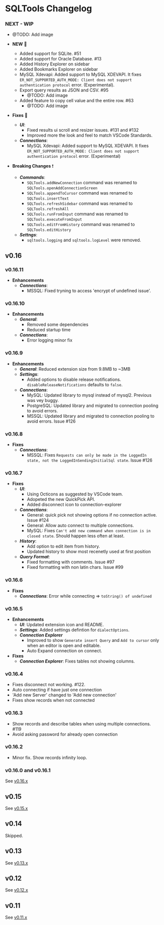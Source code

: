 # SQLTools Changelog

### NEXT - WIP

- @TODO: Add image

- **NEW** :tada:
  - Added support for SQLite. #51
  - Added support for Oracle Database. #13
  - Added History Explorer on sidebar
  - Added Bookmarks Explorer on sidebar
  - MySQL Xdevapi: Added support to MySQL XDEVAPI. It fixes `ER_NOT_SUPPORTED_AUTH_MODE: Client does not support authentication protocol` error. (Experimental).
  - Export query results as JSON and CSV. #95
    - @TODO: Add image
  - Added feature to copy cell value and the entire row. #63
    - @TODO: Add image

- **Fixes** :wrench:
  - ***UI***:
    - Fixed results ui scroll and resizer issues. #131 and #132
    - Improved more the look and feel to match VSCode Standards.
  - ***Connections***:
    - MySQL Xdevapi: Added support to MySQL XDEVAPI. It fixes `ER_NOT_SUPPORTED_AUTH_MODE: Client does not support authentication protocol` error. (Experimental)

- **Breaking Changes** :exclamation:
  - ***Commands***:
    - `SQLTools.addNewConnection` command was renamed to `SQLTools.openAddConnectionScreen`
    - `SQLTools.appendToCursor` command was renamed to `SQLTools.insertText`
    - `SQLTools.refreshSidebar` command was renamed to `SQLTools.refreshAll`
    - `SQLTools.runFromInput` command was renamed to `SQLTools.executeFromInput`
    - `SQLTools.editFromHistory` command was renamed to `SQLTools.editHistory`
  - ***Settngs***:
    - `sqltools.logging` and `sqltools.logLevel` were removed.

## v0.16

### v0.16.11
- **Enhancements**
  - ***Connections***:
    - MSSQL: Fixed tryning to access 'encrypt of undefined issue'.

### v0.16.10
- **Enhancements**
  - ***General***:
    - Removed some dependencies
    - Reduced startup time
  - ***Connections***:
    - Error logging minor fix

### v0.16.9
- **Enhancements**
  - ***General***: Reduced extension size from 9.8MB to ~3MB
  - ***Settings***:
    - Added options to disable release notifications. `disableReleaseNotifications` defaults to `false`.
  - ***Connections***:
    - MySQL: Updated library to mysql instead of mysql2. Previous was vey buggy.
    - PostgreSQL: Updated library and migrated to connection pooling to avoid errors.
    - MSSQL: Updated library and migrated to connection pooling to avoid errors. Issue #126

### v0.16.8
- **Fixes**
  - ***Connections***:
    - MSSQL: Fixes `Requests can only be made in the LoggedIn state, not the LoggedInSendingInitialSql state`. Issue #126

### v0.16.7
- **Fixes**
  - ***UI***:
    - Using Octicons as suggested by VSCode team.
    - Adopeted the new QuickPick API.
    - Added disconnect icon to connection-explorer
  - ***Connections***:
    - General: quick pick not showing options if no connection active. Issue #124
    - General: Allow auto connect to multiple connections.
    - MySQL: Fixes `Can't add new command when connection is in closed state`. Should happen less often at least.
  - ***History***:
    - Add option to edit item from history.
    - Updated history to show most recenetly used at first position
  - ***Query Format***:
    - Fixed formatting with comments. Issue #97
    - Fixed formatting with non latin chars. Issue #99

### v0.16.6
- **Fixes**
  - ***Connections***: Error while connecting => `toString() of undefined`

### v0.16.5

- **Enhancements**
  - ***UI***: Updated extension icon and README.
  - ***Settings***: Added settings defintion for `dialectOptions`.
  - ***Connection Explorer***
    - Improved to show  `Generate insert Query` and `Add to cursor` only when an editor is open and editable.
    - Auto Expand connection on connect.
- **Fixes**
  - ***Connection Explorer***: Fixes tables not showing columns.

### v0.16.4

- Fixes disconnect not working. #122.
- Auto connecting if have just one connection
- 'Add new Server' changed to 'Add new connection'
- Fixes show records when not connected

### v0.16.3

- Show records and describe tables when using multiple connections. #119
- Avoid asking password for already open connection

### v0.16.2

- Minor fix. Show records infinity loop.

### v0.16.0 and v0.16.1

See [v0.16.x](https://github.com/mtxr/vscode-sqltools/blob/master/static/release-notes/v0.16.x.md)

## v0.15

See [v0.15.x](https://github.com/mtxr/vscode-sqltools/blob/master/static/release-notes/v0.15.x.md)

## v0.14

Skipped.

## v0.13

See [v0.13.x](https://github.com/mtxr/vscode-sqltools/blob/master/static/release-notes/v0.13.x.md)

## v0.12

See [v0.12.x](https://github.com/mtxr/vscode-sqltools/blob/master/static/release-notes/v0.12.x.md)

## v0.11

See [v0.11.x](https://github.com/mtxr/vscode-sqltools/blob/master/static/release-notes/v0.11.x.md)